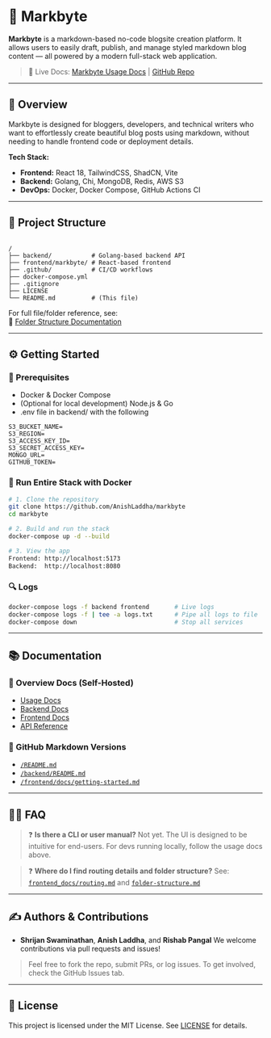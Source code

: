 # 📝 Markbyte

**Markbyte** is a markdown-based no-code blogsite creation platform. It allows users to easily draft, publish, and manage styled markdown blog content — all powered by a modern full-stack web application.

> 🚀 Live Docs: [Markbyte Usage Docs](https://markbyte.xyz/markbyte-devs/usage_docs) | [GitHub Repo](https://github.com/AnishLaddha/markbyte)

---

## 📌 Overview

Markbyte is designed for bloggers, developers, and technical writers who want to effortlessly create beautiful blog posts using markdown, without needing to handle frontend code or deployment details.

**Tech Stack:**
- **Frontend:** React 18, TailwindCSS, ShadCN, Vite
- **Backend:** Golang, Chi, MongoDB, Redis, AWS S3
- **DevOps:** Docker, Docker Compose, GitHub Actions CI

---

## 📂 Project Structure

```

/
├── backend/           # Golang-based backend API
├── frontend/markbyte/ # React-based frontend
├── .github/           # CI/CD workflows
├── docker-compose.yml
├── .gitignore
├── LICENSE
└── README.md          # (This file)

````

For full file/folder reference, see:  
📄 [Folder Structure Documentation](https://markbyte.xyz/markbyte-devs/frontend_folder-structure)

---

## ⚙️ Getting Started

### 🚧 Prerequisites
- Docker & Docker Compose
- (Optional for local development) Node.js & Go
- .env file  in backend/ with the following

```
S3_BUCKET_NAME=
S3_REGION=
S3_ACCESS_KEY_ID=
S3_SECRET_ACCESS_KEY=
MONGO_URL=
GITHUB_TOKEN=
```

### 🐳 Run Entire Stack with Docker

```bash
# 1. Clone the repository
git clone https://github.com/AnishLaddha/markbyte
cd markbyte

# 2. Build and run the stack
docker-compose up -d --build

# 3. View the app
Frontend: http://localhost:5173  
Backend:  http://localhost:8080
````

### 🔍 Logs

```bash
docker-compose logs -f backend frontend       # Live logs
docker-compose logs -f | tee -a logs.txt      # Pipe all logs to file
docker-compose down                           # Stop all services
```

---

## 📚 Documentation

### 📌 Overview Docs (Self-Hosted)

* [Usage Docs](https://markbyte.xyz/markbyte-devs/usage_docs)
* [Backend Docs](https://markbyte.xyz/markbyte-devs/backend_docs)
* [Frontend Docs](https://markbyte.xyz/markbyte-devs/frontend_docs)
* [API Reference](https://markbyte.xyz/markbyte-devs/api_docs)

### 📄 GitHub Markdown Versions

* [`/README.md`](https://github.com/AnishLaddha/markbyte/blob/dev/README.md)
* [`/backend/README.md`](https://github.com/AnishLaddha/markbyte/blob/dev/backend/README.md)
* [`/frontend/docs/getting-started.md`](https://github.com/AnishLaddha/markbyte/blob/dev/frontend/markbyte/docs/getting-started.md)

---

## 🙋‍♀️ FAQ

> ❓ **Is there a CLI or user manual?**
> Not yet. The UI is designed to be intuitive for end-users. For devs running locally, follow the usage docs above.

> ❓ **Where do I find routing details and folder structure?**
> See: [`frontend_docs/routing.md`](https://markbyte.xyz/markbyte-devs/frontend_routing) and [`folder-structure.md`](https://markbyte.xyz/markbyte-devs/frontend_folder-structure)

---

## ✍️ Authors & Contributions

* **Shrijan Swaminathan**, **Anish Laddha**, and **Rishab Pangal**
  We welcome contributions via pull requests and issues!

> Feel free to fork the repo, submit PRs, or log issues. To get involved, check the GitHub Issues tab.

---

## 📄 License

This project is licensed under the MIT License. See [LICENSE](./LICENSE) for details.
